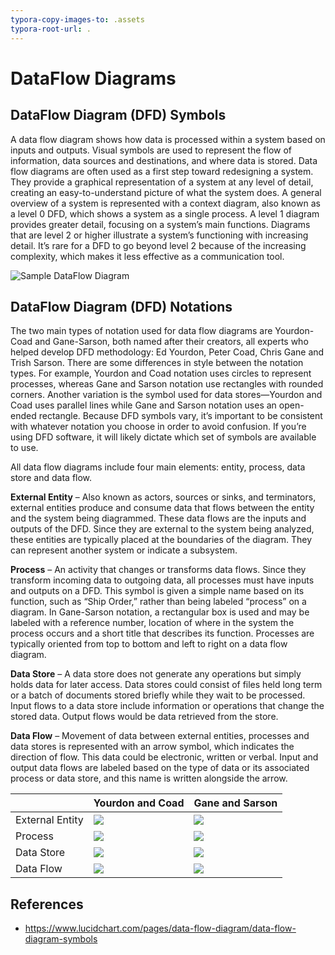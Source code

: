 ```yaml
---
typora-copy-images-to: .assets
typora-root-url: .
---
```


# DataFlow Diagrams

## DataFlow Diagram (DFD) Symbols

A data flow diagram shows how data is processed within a system based on inputs and outputs. Visual symbols are used to represent the flow of information, data sources and destinations, and where data is stored. Data flow diagrams are often used as a first step toward redesigning a system. They provide a graphical representation of a system at any level of detail, creating an easy-to-understand picture of what the system does. A general overview of a system is represented with a context diagram, also known as a level 0 DFD, which shows a system as a single process. A level 1 diagram provides greater detail, focusing on a system’s main functions. Diagrams that are level 2 or higher illustrate a system’s functioning with increasing detail. It’s rare for a DFD to go beyond level 2 because of the increasing complexity, which makes it less effective as a communication tool.

![Sample DataFlow Diagram](/.assets/data-flow-diagram-sample.svg)

## DataFlow Diagram (DFD) Notations

The two main types of notation used for data flow diagrams are Yourdon-Coad and Gane-Sarson, both named after their creators, all experts who helped develop DFD methodology: Ed Yourdon, Peter Coad, Chris Gane and Trish Sarson. There are some differences in style between the notation types. For example, Yourdon and Coad notation uses circles to represent processes, whereas Gane and Sarson notation use rectangles with rounded corners. Another variation is the symbol used for data stores—Yourdon and Coad uses parallel lines while Gane and Sarson notation uses an open-ended rectangle. Because DFD symbols vary, it’s important to be consistent with whatever notation you choose in order to avoid confusion. If you’re using DFD software, it will likely dictate which set of symbols are available to use.

All data flow diagrams include four main elements: entity, process, data store and data flow.

**External Entity** – Also known as actors, sources or sinks, and terminators, external entities produce and consume data that flows between the entity and the system being diagrammed. These data flows are the inputs and outputs of the DFD. Since they are external to the system being analyzed, these entities are typically placed at the boundaries of the diagram. They can represent another system or indicate a subsystem.

**Process** – An activity that changes or transforms data flows. Since they transform incoming data to outgoing data, all processes must have inputs and outputs on a DFD. This symbol is given a simple name based on its function, such as “Ship Order,” rather than being labeled “process” on a diagram. In Gane-Sarson notation, a rectangular box is used and may be labeled with a reference number, location of where in the system the process occurs and a short title that describes its function. Processes are typically oriented from top to bottom and left to right on a data flow diagram.

**Data Store** – A data store does not generate any operations but simply holds data for later access. Data stores could consist of files held long term or a batch of documents stored briefly while they wait to be processed. Input flows to a data store include information or operations that change the stored data. Output flows would be data retrieved from the store.

**Data Flow** – Movement of data between external entities, processes and data stores is represented with an arrow symbol, which indicates the direction of flow. This data could be electronic, written or verbal. Input and output data flows are labeled based on the type of data or its associated process or data store, and this name is written alongside the arrow.



|                 | Yourdon and Coad                                             | Gane and Sarson                                              |
| --------------- | ------------------------------------------------------------ | ------------------------------------------------------------ |
| External Entity | ![](/.assets/data-flow-symbol-yourdon-coad-external-entity.svg) | ![](/.assets/data-flow-symbol-gane-sarson-external-entity.svg) |
| Process         | ![](/.assets/data-flow-symbol-yourdon-coad-process.svg)      | ![](/.assets/data-flow-symbol-gane-sarson-process.svg)       |
| Data Store      | ![](/.assets/data-flow-symbol-yourdon-coad-data-store.svg)   | ![](/.assets/data-flow-symbol-yourdon-coad-data-store.svg)   |
| Data Flow       | ![](/.assets/data-flow-symbol-data-flow.svg)                 | ![](/.assets/data-flow-symbol-data-flow.svg)                 |





## References

* https://www.lucidchart.com/pages/data-flow-diagram/data-flow-diagram-symbols